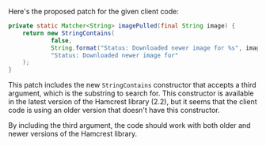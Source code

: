 Here's the proposed patch for the given client code:

```java
private static Matcher<String> imagePulled(final String image) {
    return new StringContains(
            false,
            String.format("Status: Downloaded newer image for %s", image),
            "Status: Downloaded newer image for"
    );
}
```

This patch includes the new `StringContains` constructor that accepts a third argument, which is the substring to search for. This constructor is available in the latest version of the Hamcrest library (2.2), but it seems that the client code is using an older version that doesn't have this constructor.

By including the third argument, the code should work with both older and newer versions of the Hamcrest library.